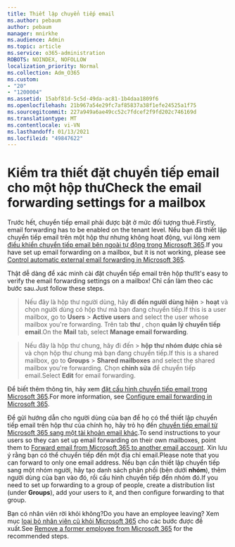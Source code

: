 ```yaml
---
title: Thiết lập chuyển tiếp email
ms.author: pebaum
author: pebaum
manager: mnirkhe
ms.audience: Admin
ms.topic: article
ms.service: o365-administration
ROBOTS: NOINDEX, NOFOLLOW
localization_priority: Normal
ms.collection: Adm_O365
ms.custom:
- "20"
- "1200004"
ms.assetid: 15abf81d-5c5d-49da-ac81-1b4daa1809f6
ms.openlocfilehash: 21b967a54e29fc7af85837a38f1efe24525a1f75
ms.sourcegitcommit: 227a949a6ae49cc52c7fdcef2f9fd202c746169d
ms.translationtype: MT
ms.contentlocale: vi-VN
ms.lasthandoff: 01/13/2021
ms.locfileid: "49847622"
---
```

# <a name="check-the-email-forwarding-settings-for-a-mailbox"></a><span data-ttu-id="9a4ca-102">Kiểm tra thiết đặt chuyển tiếp email cho một hộp thư</span><span class="sxs-lookup"><span data-stu-id="9a4ca-102">Check the email forwarding settings for a mailbox</span></span>

<span data-ttu-id="9a4ca-103">Trước hết, chuyển tiếp email phải được bật ở mức đối tượng thuê.</span><span class="sxs-lookup"><span data-stu-id="9a4ca-103">Firstly, email forwarding has to be enabled on the tenant level.</span></span> <span data-ttu-id="9a4ca-104">Nếu bạn đã thiết lập chuyển tiếp email trên một hộp thư nhưng không hoạt động, vui lòng xem [điều khiển chuyển tiếp email bên ngoài tự động trong Microsoft 365](https://docs.microsoft.com/microsoft-365/security/office-365-security/external-email-forwarding?view=o365-worldwide).</span><span class="sxs-lookup"><span data-stu-id="9a4ca-104">If you have set up email forwarding on a mailbox, but it is not working, please see [Control automatic external email forwarding in Microsoft 365](https://docs.microsoft.com/microsoft-365/security/office-365-security/external-email-forwarding?view=o365-worldwide).</span></span>

<span data-ttu-id="9a4ca-105">Thật dễ dàng để xác minh cài đặt chuyển tiếp email trên hộp thư!</span><span class="sxs-lookup"><span data-stu-id="9a4ca-105">It's easy to verify the email forwarding settings on a mailbox!</span></span> <span data-ttu-id="9a4ca-106">Chỉ cần làm theo các bước sau.</span><span class="sxs-lookup"><span data-stu-id="9a4ca-106">Just follow these steps.</span></span>
  
> <span data-ttu-id="9a4ca-107">Nếu đây là hộp thư người dùng, hãy **đi đến người dùng hiện** \> **hoạt** và chọn người dùng có hộp thư mà bạn đang chuyển tiếp.</span><span class="sxs-lookup"><span data-stu-id="9a4ca-107">If this is a user mailbox, go to **Users** \> **Active users** and select the user whose mailbox you're forwarding.</span></span> <span data-ttu-id="9a4ca-108">Trên tab **thư** , chọn **quản lý chuyển tiếp email**.</span><span class="sxs-lookup"><span data-stu-id="9a4ca-108">On the **Mail** tab, select **Manage email forwarding**.</span></span>

> <span data-ttu-id="9a4ca-109">Nếu đây là hộp thư chung, hãy đi  đến \> **hộp thư nhóm được chia sẻ** và chọn hộp thư chung mà bạn đang chuyển tiếp.</span><span class="sxs-lookup"><span data-stu-id="9a4ca-109">If this is a shared mailbox, go to **Groups** \> **Shared mailboxes** and select the shared mailbox you're forwarding.</span></span> <span data-ttu-id="9a4ca-110">Chọn **chỉnh sửa** để chuyển tiếp email.</span><span class="sxs-lookup"><span data-stu-id="9a4ca-110">Select **Edit** for email forwarding.</span></span>

<span data-ttu-id="9a4ca-111">Để biết thêm thông tin, hãy xem [đặt cấu hình chuyển tiếp email trong Microsoft 365](https://docs.microsoft.com/microsoft-365/admin/email/configure-email-forwarding).</span><span class="sxs-lookup"><span data-stu-id="9a4ca-111">For more information, see [Configure email forwarding in Microsoft 365](https://docs.microsoft.com/microsoft-365/admin/email/configure-email-forwarding).</span></span>
  
<span data-ttu-id="9a4ca-112">Để gửi hướng dẫn cho người dùng của bạn để họ có thể thiết lập chuyển tiếp email trên hộp thư của chính họ, hãy trỏ họ đến [chuyển tiếp email từ Microsoft 365 sang một tài khoản email khác](https://support.office.com/article/Forward-email-from-Office-365-to-another-email-account-1ed4ee1e-74f8-4f53-a174-86b748ff6a0e).</span><span class="sxs-lookup"><span data-stu-id="9a4ca-112">To send instructions to your users so they can set up email forwarding on their own mailboxes, point them to [Forward email from Microsoft 365 to another email account](https://support.office.com/article/Forward-email-from-Office-365-to-another-email-account-1ed4ee1e-74f8-4f53-a174-86b748ff6a0e).</span></span> <span data-ttu-id="9a4ca-113">Xin lưu ý rằng bạn có thể chuyển tiếp đến một địa chỉ email.</span><span class="sxs-lookup"><span data-stu-id="9a4ca-113">Please note that you can forward to only one email address.</span></span> <span data-ttu-id="9a4ca-114">Nếu bạn cần thiết lập chuyển tiếp sang một nhóm người, hãy tạo danh sách phân phối (bên dưới **nhóm**), thêm người dùng của bạn vào đó, rồi cấu hình chuyển tiếp đến nhóm đó.</span><span class="sxs-lookup"><span data-stu-id="9a4ca-114">If you need to set up forwarding to a group of people, create a distribution list (under **Groups**), add your users to it, and then configure forwarding to that group.</span></span>
  
<span data-ttu-id="9a4ca-115">Bạn có nhân viên rời khỏi không?</span><span class="sxs-lookup"><span data-stu-id="9a4ca-115">Do you have an employee leaving?</span></span> <span data-ttu-id="9a4ca-116">Xem mục [loại bỏ nhân viên cũ khỏi Microsoft 365](https://docs.microsoft.com/microsoft-365/admin/add-users/remove-former-employee) cho các bước được đề xuất.</span><span class="sxs-lookup"><span data-stu-id="9a4ca-116">See [Remove a former employee from Microsoft 365](https://docs.microsoft.com/microsoft-365/admin/add-users/remove-former-employee) for the recommended steps.</span></span>